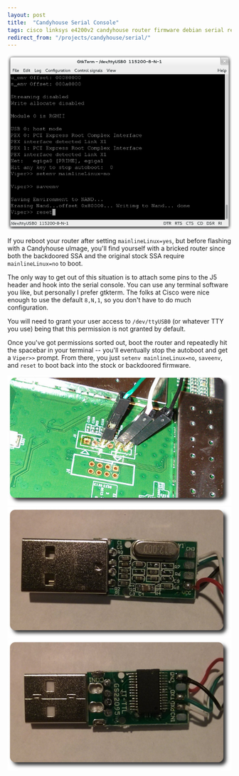 ```yaml
---
layout: post
title:  "Candyhouse Serial Console"
tags: cisco linksys e4200v2 candyhouse router firmware debian serial reverse_engineering linux wifi
redirect_from: "/projects/candyhouse/serial/"
---
```

![Serial Session](/assets/c68073cccc81a0127f1c80a5a6bccc5e.png)

If you reboot your router after setting `mainlineLinux=yes`, but before flashing with a Candyhouse uImage, you'll find yourself with a bricked router since both the backdoored SSA and the original stock SSA require `mainlineLinux=no` to boot.

The only way to get out of this situation is to attach some pins to the J5 header and hook into the serial console. You can use any terminal software you like, but personally I prefer gtkterm. The folks at Cisco were nice enough to use the default `8,N,1`, so you don't have to do much configuration.

You will need to grant your user access to `/dev/ttyUSB0` (or whatever TTY you use) being that this permission is not granted by default.

Once you've got permissions sorted out, boot the router and repeatedly hit the spacebar in your terminal -- you'll eventually stop the autoboot and get a `Viper>>` prompt. From there, you just `setenv mainlineLinux=no`, `saveenv`, and `reset` to boot back into the stock or backdoored firmware.

[![J5](/assets/fd236f9deda8cf53c235b7e1e75d8030.jpg)](/assets/ccdf7d1f8777ba5bcb9e651c3faa6cdc.jpg)
[![USB TTY Front](/assets/a329b8c25312a30f4f436bec86fc0588.jpg)](/assets/15d0f3bdd6d2259ff82a562ed10150de.jpg)
[![USB TTY Back](/assets/7be86fbd75b763dd7d802e218070c447.jpg)](/assets/d1d4ea1c0ec104230959f42d01cb222b.jpg)
